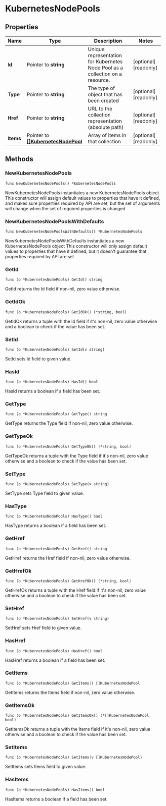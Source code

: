 # KubernetesNodePools

## Properties

|Name | Type | Description | Notes|
|------------ | ------------- | ------------- | -------------|
|**Id** | Pointer to **string** | Unique representation for Kubernetes Node Pool as a collection on a resource. | [optional] [readonly] |
|**Type** | Pointer to **string** | The type of object that has been created | [optional] [readonly] |
|**Href** | Pointer to **string** | URL to the collection representation (absolute path) | [optional] [readonly] |
|**Items** | Pointer to [**[]KubernetesNodePool**](KubernetesNodePool.md) | Array of items in that collection | [optional] [readonly] |

## Methods

### NewKubernetesNodePools

`func NewKubernetesNodePools() *KubernetesNodePools`

NewKubernetesNodePools instantiates a new KubernetesNodePools object
This constructor will assign default values to properties that have it defined,
and makes sure properties required by API are set, but the set of arguments
will change when the set of required properties is changed

### NewKubernetesNodePoolsWithDefaults

`func NewKubernetesNodePoolsWithDefaults() *KubernetesNodePools`

NewKubernetesNodePoolsWithDefaults instantiates a new KubernetesNodePools object
This constructor will only assign default values to properties that have it defined,
but it doesn't guarantee that properties required by API are set

### GetId

`func (o *KubernetesNodePools) GetId() string`

GetId returns the Id field if non-nil, zero value otherwise.

### GetIdOk

`func (o *KubernetesNodePools) GetIdOk() (*string, bool)`

GetIdOk returns a tuple with the Id field if it's non-nil, zero value otherwise
and a boolean to check if the value has been set.

### SetId

`func (o *KubernetesNodePools) SetId(v string)`

SetId sets Id field to given value.

### HasId

`func (o *KubernetesNodePools) HasId() bool`

HasId returns a boolean if a field has been set.

### GetType

`func (o *KubernetesNodePools) GetType() string`

GetType returns the Type field if non-nil, zero value otherwise.

### GetTypeOk

`func (o *KubernetesNodePools) GetTypeOk() (*string, bool)`

GetTypeOk returns a tuple with the Type field if it's non-nil, zero value otherwise
and a boolean to check if the value has been set.

### SetType

`func (o *KubernetesNodePools) SetType(v string)`

SetType sets Type field to given value.

### HasType

`func (o *KubernetesNodePools) HasType() bool`

HasType returns a boolean if a field has been set.

### GetHref

`func (o *KubernetesNodePools) GetHref() string`

GetHref returns the Href field if non-nil, zero value otherwise.

### GetHrefOk

`func (o *KubernetesNodePools) GetHrefOk() (*string, bool)`

GetHrefOk returns a tuple with the Href field if it's non-nil, zero value otherwise
and a boolean to check if the value has been set.

### SetHref

`func (o *KubernetesNodePools) SetHref(v string)`

SetHref sets Href field to given value.

### HasHref

`func (o *KubernetesNodePools) HasHref() bool`

HasHref returns a boolean if a field has been set.

### GetItems

`func (o *KubernetesNodePools) GetItems() []KubernetesNodePool`

GetItems returns the Items field if non-nil, zero value otherwise.

### GetItemsOk

`func (o *KubernetesNodePools) GetItemsOk() (*[]KubernetesNodePool, bool)`

GetItemsOk returns a tuple with the Items field if it's non-nil, zero value otherwise
and a boolean to check if the value has been set.

### SetItems

`func (o *KubernetesNodePools) SetItems(v []KubernetesNodePool)`

SetItems sets Items field to given value.

### HasItems

`func (o *KubernetesNodePools) HasItems() bool`

HasItems returns a boolean if a field has been set.



